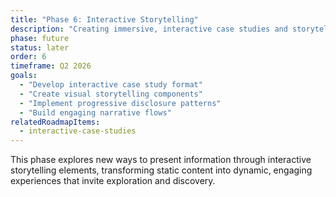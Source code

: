 ```yaml
---
title: "Phase 6: Interactive Storytelling"
description: "Creating immersive, interactive case studies and storytelling elements that better showcase projects and ideas through engaging narrative formats."
phase: future
status: later
order: 6
timeframe: Q2 2026
goals:
  - "Develop interactive case study format"
  - "Create visual storytelling components"
  - "Implement progressive disclosure patterns"
  - "Build engaging narrative flows"
relatedRoadmapItems:
  - interactive-case-studies
---
```


This phase explores new ways to present information through interactive storytelling elements, transforming static content into dynamic, engaging experiences that invite exploration and discovery.</content>
</invoke>
